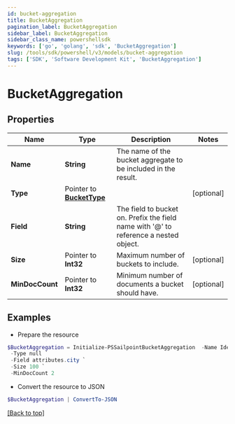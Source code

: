 ```yaml
---
id: bucket-aggregation
title: BucketAggregation
pagination_label: BucketAggregation
sidebar_label: BucketAggregation
sidebar_class_name: powershellsdk
keywords: ['go', 'golang', 'sdk', 'BucketAggregation'] 
slug: /tools/sdk/powershell/v3/models/bucket-aggregation
tags: ['SDK', 'Software Development Kit', 'BucketAggregation']
---
```



# BucketAggregation

## Properties

Name | Type | Description | Notes
------------ | ------------- | ------------- | -------------
**Name** |  **String** | The name of the bucket aggregate to be included in the result. | 
**Type** |  Pointer to [**BucketType**](bucket-type) |  | [optional] 
**Field** |  **String** | The field to bucket on. Prefix the field name with &#39;@&#39; to reference a nested object. | 
**Size** |  Pointer to **Int32** | Maximum number of buckets to include. | [optional] 
**MinDocCount** |  Pointer to **Int32** | Minimum number of documents a bucket should have. | [optional] 

## Examples

- Prepare the resource
```powershell
$BucketAggregation = Initialize-PSSailpointBucketAggregation  -Name Identity Locations `
 -Type null `
 -Field attributes.city `
 -Size 100 `
 -MinDocCount 2
```

- Convert the resource to JSON
```powershell
$BucketAggregation | ConvertTo-JSON
```


[[Back to top]](#) 

